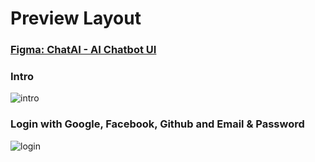 
# Preview Layout
### <a href="https://www.figma.com/design/5sU9Kluch3umYzWnQNZ6KH/ChatAI--Ai-Chatbot-UI-(Community)?node-id=0-1&p=f&t=PpGilhSGFCJk0zHa-0" target="_blank">Figma: ChatAI - AI Chatbot UI</a>
### Intro
![intro](https://github.com/user-attachments/assets/b2d21c99-2d13-4987-bb80-7e93d823dda3)
### Login with Google, Facebook, Github and Email & Password
![login](https://github.com/user-attachments/assets/09c42807-a2ce-4aa5-a3f3-3935b6c13154)




















